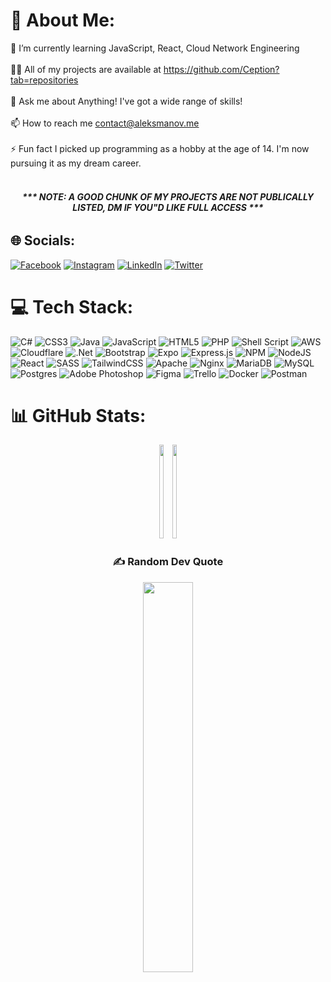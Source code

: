 # 💫 About Me:
🌱 I’m currently learning JavaScript, React, Cloud Network Engineering<br><br>👨‍💻 All of my projects are available at https://github.com/Ception?tab=repositories<br><br>💬 Ask me about Anything! I've got a wide range of skills! <br><br>📫 How to reach me contact@aleksmanov.me<br><br>⚡ Fun fact I picked up programming as a hobby at the age of 14. I'm now pursuing it as my dream career.<br><br>
<h6 align="center"><b><i>*** NOTE: A GOOD CHUNK OF MY PROJECTS ARE NOT PUBLICALLY LISTED, DM IF YOU"D LIKE FULL ACCESS ***</i></b></h6>


## 🌐 Socials:
[![Facebook](https://img.shields.io/badge/Facebook-%231877F2.svg?logo=Facebook&logoColor=white)](https://facebook.com/thataleksguy) [![Instagram](https://img.shields.io/badge/Instagram-%23E4405F.svg?logo=Instagram&logoColor=white)](https://instagram.com/thataleksguy) [![LinkedIn](https://img.shields.io/badge/LinkedIn-%230077B5.svg?logo=linkedin&logoColor=white)](https://linkedin.com/in/aleksmanov) [![Twitter](https://img.shields.io/badge/Twitter-%231DA1F2.svg?logo=Twitter&logoColor=white)](https://twitter.com/aleksmanov) 

# 💻 Tech Stack:
![C#](https://img.shields.io/badge/c%23-%23239120.svg?style=for-the-badge&logo=c-sharp&logoColor=white) ![CSS3](https://img.shields.io/badge/css3-%231572B6.svg?style=for-the-badge&logo=css3&logoColor=white) ![Java](https://img.shields.io/badge/java-%23ED8B00.svg?style=for-the-badge&logo=java&logoColor=white) ![JavaScript](https://img.shields.io/badge/javascript-%23323330.svg?style=for-the-badge&logo=javascript&logoColor=%23F7DF1E) ![HTML5](https://img.shields.io/badge/html5-%23E34F26.svg?style=for-the-badge&logo=html5&logoColor=white) ![PHP](https://img.shields.io/badge/php-%23777BB4.svg?style=for-the-badge&logo=php&logoColor=white) ![Shell Script](https://img.shields.io/badge/shell_script-%23121011.svg?style=for-the-badge&logo=gnu-bash&logoColor=white) ![AWS](https://img.shields.io/badge/AWS-%23FF9900.svg?style=for-the-badge&logo=amazon-aws&logoColor=white) ![Cloudflare](https://img.shields.io/badge/Cloudflare-F38020?style=for-the-badge&logo=Cloudflare&logoColor=white) ![.Net](https://img.shields.io/badge/.NET-5C2D91?style=for-the-badge&logo=.net&logoColor=white) ![Bootstrap](https://img.shields.io/badge/bootstrap-%23563D7C.svg?style=for-the-badge&logo=bootstrap&logoColor=white) ![Expo](https://img.shields.io/badge/expo-1C1E24?style=for-the-badge&logo=expo&logoColor=#D04A37) ![Express.js](https://img.shields.io/badge/express.js-%23404d59.svg?style=for-the-badge&logo=express&logoColor=%2361DAFB) ![NPM](https://img.shields.io/badge/NPM-%23000000.svg?style=for-the-badge&logo=npm&logoColor=white) ![NodeJS](https://img.shields.io/badge/node.js-6DA55F?style=for-the-badge&logo=node.js&logoColor=white) ![React](https://img.shields.io/badge/react-%2320232a.svg?style=for-the-badge&logo=react&logoColor=%2361DAFB) ![SASS](https://img.shields.io/badge/SASS-hotpink.svg?style=for-the-badge&logo=SASS&logoColor=white) ![TailwindCSS](https://img.shields.io/badge/tailwindcss-%2338B2AC.svg?style=for-the-badge&logo=tailwind-css&logoColor=white) ![Apache](https://img.shields.io/badge/apache-%23D42029.svg?style=for-the-badge&logo=apache&logoColor=white) ![Nginx](https://img.shields.io/badge/nginx-%23009639.svg?style=for-the-badge&logo=nginx&logoColor=white) ![MariaDB](https://img.shields.io/badge/MariaDB-003545?style=for-the-badge&logo=mariadb&logoColor=white) ![MySQL](https://img.shields.io/badge/mysql-%2300f.svg?style=for-the-badge&logo=mysql&logoColor=white) ![Postgres](https://img.shields.io/badge/postgres-%23316192.svg?style=for-the-badge&logo=postgresql&logoColor=white) ![Adobe Photoshop](https://img.shields.io/badge/adobephotoshop-%2331A8FF.svg?style=for-the-badge&logo=adobephotoshop&logoColor=white) 	![Figma](https://img.shields.io/badge/figma-%23F24E1E.svg?style=for-the-badge&logo=figma&logoColor=white) ![Trello](https://img.shields.io/badge/Trello-%23026AA7.svg?style=for-the-badge&logo=Trello&logoColor=white) ![Docker](https://img.shields.io/badge/docker-%230db7ed.svg?style=for-the-badge&logo=docker&logoColor=white) ![Postman](https://img.shields.io/badge/Postman-FF6C37?style=for-the-badge&logo=postman&logoColor=white)
# 📊 GitHub Stats:
<div style="display: flex; flex-direction: row; align-items: center; justify-content: center;">
  <div align="center">
     <img class="img" style="height: 150px; width: 40%;" src="https://github-readme-streak-stats.herokuapp.com/?user=Ception&theme=tokyonight&hide_border=false" />
     <img class="img" style="height: 150px; width: 40%;" src="https://github-readme-stats.vercel.app/api/top-langs/?username=Ception&theme=tokyonight&hide_border=false&include_all_commits=true&count_private=true&layout=compact" />
  </div>
</div>

<div align="center">
  <h3>✍️ Random Dev Quote</h3>
 <img class="img" style="height: auto; width: 40%;" src="https://quotes-github-readme.vercel.app/api?type=horizontal&theme=tokyonight" />
</div>
<!-- Proudly created with GPRM ( https://gprm.itsvg.in ) -->
